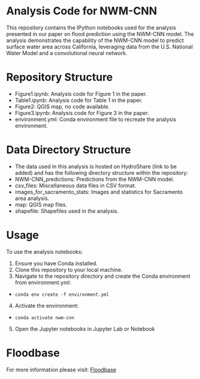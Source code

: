 # Analysis Code for NWM-CNN
This repository contains the IPython notebooks used for the analysis presented in our paper on flood prediction using the NWM-CNN model. The analysis demonstrates the capability of the NWM-CNN model to predict surface water area across California, leveraging data from the U.S. National Water Model and a convolutional neural network.

# Repository Structure
* Figure1.ipynb: Analysis code for Figure 1 in the paper.  
* Table1.ipynb: Analysis code for Table 1 in the paper.  
* Figure2: QGIS map, no code available.  
* Figure3.ipynb: Analysis code for Figure 3 in the paper.  
* environment.yml: Conda environment file to recreate the analysis environment.  

# Data Directory Structure
* The data used in this analysis is hosted on HydroShare (link to be added) and has the following directory structure within the repository:
* NWM-CNN_predictions: Predictions from the NWM-CNN model.
* csv_files: Miscellaneous data files in CSV format.
* images_for_sacramento_stats: Images and statistics for Sacramento area analysis.
* map: QGIS map files.
* shapefile: Shapefiles used in the analysis.

# Usage
To use the analysis notebooks:
1. Ensure you have Conda installed.
2. Clone this repository to your local machine.
3. Navigate to the repository directory and create the Conda environment from environment.yml:  
* ``conda env create -f environment.yml``
4. Activate the environment: 
* ``conda activate nwm-cnn``
5. Open the Jupyter notebooks in Jupyter Lab or Notebook

# Floodbase
For more information please visit: [Floodbase](https://www.floodbase.com/about)